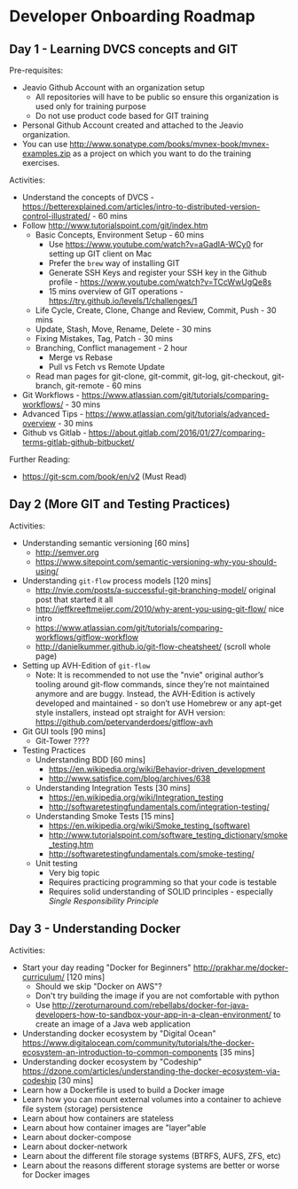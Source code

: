 # Developer Onboarding Roadmap

## Day 1 - Learning DVCS concepts and GIT

Pre-requisites: 
* Jeavio Github Account with an organization setup 
	* All repositories will have to be public so ensure this organization is used only for training purpose
	* Do not use product code based for GIT training
* Personal Github Account created and attached to the Jeavio organization.
* You can use http://www.sonatype.com/books/mvnex-book/mvnex-examples.zip as a project on which you want to do the training exercises.

Activities:
* Understand the concepts of DVCS - https://betterexplained.com/articles/intro-to-distributed-version-control-illustrated/ - 60 mins
* Follow http://www.tutorialspoint.com/git/index.htm 
    - Basic Concepts, Environment Setup - 60 mins
        + Use https://www.youtube.com/watch?v=aGadIA-WCy0 for setting up GIT client on Mac
        + Prefer the `brew` way of installing GIT
        + Generate SSH Keys and register your SSH key in the Github profile - https://www.youtube.com/watch?v=TCcWwUgQe8s
        + 15 mins overview of GIT operations - https://try.github.io/levels/1/challenges/1 
    - Life Cycle, Create, Clone, Change and Review, Commit, Push - 30 mins
    - Update, Stash, Move, Rename, Delete - 30 mins
    - Fixing Mistakes, Tag, Patch - 30 mins
    - Branching, Conflict management - 2 hour
        + Merge vs Rebase
        + Pull vs Fetch vs Remote Update
    - Read man pages for git-clone, git-commit, git-log, git-checkout, git-branch, git-remote - 60 mins
* Git Workflows - https://www.atlassian.com/git/tutorials/comparing-workflows/ - 30 mins
* Advanced Tips - https://www.atlassian.com/git/tutorials/advanced-overview - 30 mins
* Github vs Gitlab - https://about.gitlab.com/2016/01/27/comparing-terms-gitlab-github-bitbucket/

Further Reading:
* https://git-scm.com/book/en/v2 (Must Read)

## Day 2 (More GIT and Testing Practices)
Activities:
* Understanding semantic versioning [60 mins]
    - http://semver.org
    - https://www.sitepoint.com/semantic-versioning-why-you-should-using/
* Understanding `git-flow` process models [120 mins]
    - http://nvie.com/posts/a-successful-git-branching-model/ original post that started it all
    - http://jeffkreeftmeijer.com/2010/why-arent-you-using-git-flow/ nice intro
    - https://www.atlassian.com/git/tutorials/comparing-workflows/gitflow-workflow
    - http://danielkummer.github.io/git-flow-cheatsheet/ (scroll whole page)
* Setting up AVH-Edition of `git-flow`
    - Note: It is recommended to not use the "nvie" original author’s tooling around git-flow commands, since they’re not maintained anymore and are buggy. Instead, the AVH-Edition is actively developed and maintained - so don’t use Homebrew or any apt-get style installers, instead opt straight for AVH version: https://github.com/petervanderdoes/gitflow-avh
* Git GUI tools [90 mins]
    - Git-Tower ????
* Testing Practices
    - Understanding BDD [60 mins]
        + https://en.wikipedia.org/wiki/Behavior-driven_development
        + http://www.satisfice.com/blog/archives/638
    - Understanding Integration Tests [30 mins]
        + https://en.wikipedia.org/wiki/Integration_testing
        + http://softwaretestingfundamentals.com/integration-testing/
    - Understanding Smoke Tests [15 mins]
        + https://en.wikipedia.org/wiki/Smoke_testing_(software)
        + http://www.tutorialspoint.com/software_testing_dictionary/smoke_testing.htm
        + http://softwaretestingfundamentals.com/smoke-testing/
    - Unit testing
        + Very big topic
        + Requires practicing programming so that your code is testable
        + Requires solid understanding of SOLID principles - especially *Single Responsibility Principle*

## Day 3 - Understanding Docker

Activities:
* Start your day reading "Docker for Beginners" http://prakhar.me/docker-curriculum/ [120 mins]
    - Should we skip "Docker on AWS"?
    - Don't try building the image if you are not comfortable with python
    - Use http://zeroturnaround.com/rebellabs/docker-for-java-developers-how-to-sandbox-your-app-in-a-clean-environment/ to create an image of a Java web application
* Understanding docker ecosystem by "Digital Ocean" https://www.digitalocean.com/community/tutorials/the-docker-ecosystem-an-introduction-to-common-components [35 mins]
* Understanding docker ecosystem by "Codeship" https://dzone.com/articles/understanding-the-docker-ecosystem-via-codeship [30 mins]
* Learn how a Dockerfile is used to build a Docker image
* Learn how you can mount external volumes into a container to achieve file system (storage) persistence 
* Learn about how containers are stateless
* Learn about how container images are "layer"able
* Learn about docker-compose
* Learn about docker-network
* Learn about the different file storage systems (BTRFS, AUFS, ZFS, etc)
* Learn about the reasons different storage systems are better or worse for Docker images
